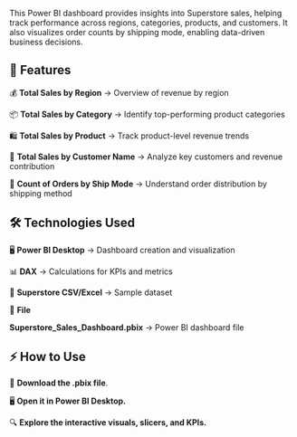 This Power BI dashboard provides insights into Superstore sales, helping track performance across regions, categories, products, and customers. It also visualizes order counts by shipping mode, enabling data-driven business decisions.

## 🚀  Features

💰 **Total Sales by Region** → Overview of revenue by region

📦 **Total Sales by Category** → Identify top-performing product categories

🛍️ **Total Sales by Product** → Track product-level revenue trends

👤 **Total Sales by Customer Name** → Analyze key customers and revenue contribution

🚚 **Count of Orders by Ship Mode** → Understand order distribution by shipping method

## 🛠️  Technologies Used

🖥️ **Power BI Desktop** → Dashboard creation and visualization

📊 **DAX** → Calculations for KPIs and metrics

📁 **Superstore CSV/Excel** → Sample dataset

📂 **File**

**Superstore_Sales_Dashboard.pbix** → Power BI dashboard file

## ⚡  How to Use

💾 **Download the .pbix file**.

🖥️ **Open it in Power BI Desktop.**

🔍 **Explore the interactive visuals, slicers, and KPIs.**
